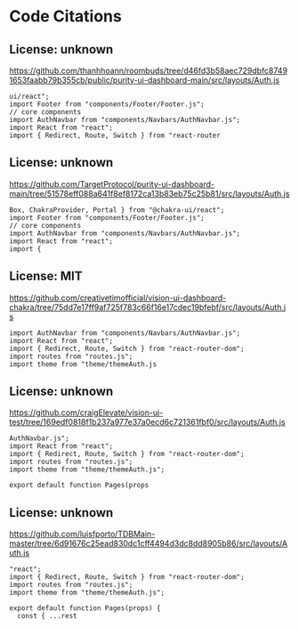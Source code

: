 # Code Citations

## License: unknown
https://github.com/thanhhoann/roombuds/tree/d46fd3b58aec729dbfc87491653faabb79b355cb/public/purity-ui-dashboard-main/src/layouts/Auth.js

```
ui/react";
import Footer from "components/Footer/Footer.js";
// core components
import AuthNavbar from "components/Navbars/AuthNavbar.js";
import React from "react";
import { Redirect, Route, Switch } from "react-router
```


## License: unknown
https://github.com/TargetProtocol/purity-ui-dashboard-main/tree/51578eff088a641f8ef8172ca13b83eb75c25b81/src/layouts/Auth.js

```
Box, ChakraProvider, Portal } from "@chakra-ui/react";
import Footer from "components/Footer/Footer.js";
// core components
import AuthNavbar from "components/Navbars/AuthNavbar.js";
import React from "react";
import {
```


## License: MIT
https://github.com/creativetimofficial/vision-ui-dashboard-chakra/tree/75dd7e17ff9af725f783c66f16e17cdec19bfebf/src/layouts/Auth.js

```
import AuthNavbar from "components/Navbars/AuthNavbar.js";
import React from "react";
import { Redirect, Route, Switch } from "react-router-dom";
import routes from "routes.js";
import theme from "theme/themeAuth.js
```


## License: unknown
https://github.com/craigElevate/vision-ui-test/tree/169edf0818f1b237a977e37a0ecd6c721361fbf0/src/layouts/Auth.js

```
AuthNavbar.js";
import React from "react";
import { Redirect, Route, Switch } from "react-router-dom";
import routes from "routes.js";
import theme from "theme/themeAuth.js";

export default function Pages(props
```


## License: unknown
https://github.com/luisfporto/TDBMain-master/tree/6d91676c25ead830dc1cff4494d3dc8dd8905b86/src/layouts/Auth.js

```
"react";
import { Redirect, Route, Switch } from "react-router-dom";
import routes from "routes.js";
import theme from "theme/themeAuth.js";

export default function Pages(props) {
  const { ...rest
```

